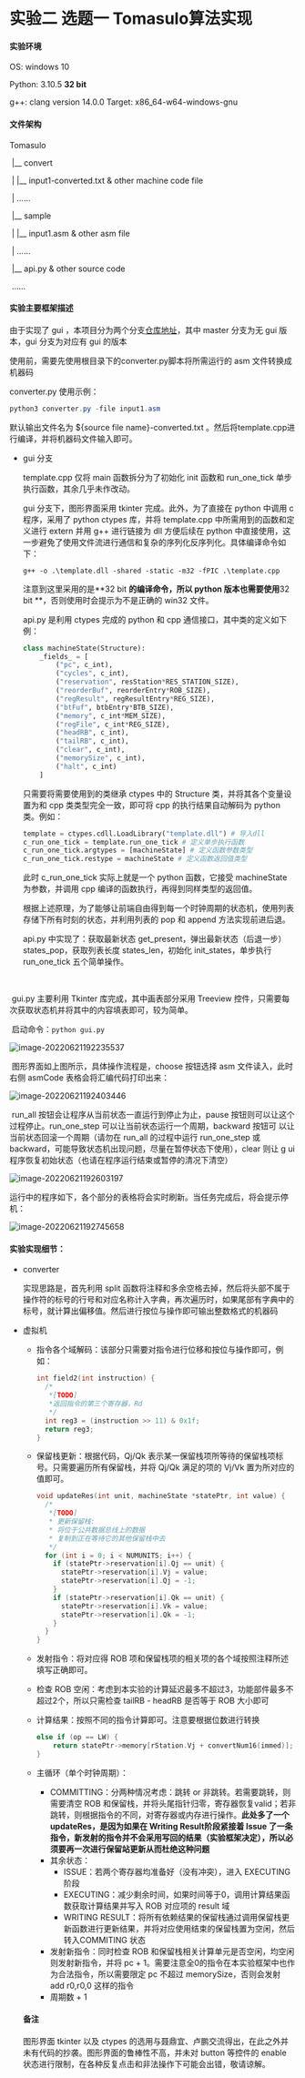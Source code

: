 # 实验二  选题一  Tomasulo算法实现

#### 实验环境

OS: windows 10

Python: 3.10.5 **32 bit**

g++: clang version 14.0.0 Target: x86_64-w64-windows-gnu

#### 文件架构

Tomasulo

​		|__ convert

​		|         |__ input1-converted.txt & other machine code file

​		|	             ......

​		|__ sample

​		|            |__ input1.asm & other asm file

​		|					......

​        |__ api.py  & other source code

​				......

#### 实验主要框架描述

由于实现了 gui ，本项目分为两个分支[仓库地址](https://github.com/pineappleBunWarlord/Tomasulo)，其中 master 分支为无 gui 版本，gui 分支为对应有 gui 的版本

使用前，需要先使用根目录下的converter.py脚本将所需运行的 asm 文件转换成机器码

converter.py 使用示例：

```powershell
python3 converter.py -file input1.asm
```

默认输出文件名为 ${source file name}-converted.txt 。然后将template.cpp进行编译，并将机器码文件输入即可。

* gui 分支

  template.cpp 仅将 main 函数拆分为了初始化 init 函数和 run_one_tick 单步执行函数，其余几乎未作改动。

  gui 分支下，图形界面采用 tkinter 完成。此外，为了直接在 python 中调用 c 程序，采用了 python ctypes 库，并将 template.cpp 中所需用到的函数和定义进行 extern 并用 g++ 进行链接为 dll 方便后续在 python 中直接使用，这一步避免了使用文件流进行通信和复杂的序列化反序列化。具体编译命令如下：

  ```
  g++ -o .\template.dll -shared -static -m32 -fPIC .\template.cpp
  ```

  注意到这里采用的是**32 bit **的编译命令，所以 python 版本也需要使用**32 bit **，否则使用时会提示为不是正确的 win32 文件。

  

  api.py 是利用 ctypes 完成的 python 和 cpp 通信接口，其中类的定义如下例：

  ```python
  class machineState(Structure):
      _fields_ = [
          ("pc", c_int),
          ("cycles", c_int),
          ("reservation", resStation*RES_STATION_SIZE),
          ("reorderBuf", reorderEntry*ROB_SIZE),
          ("regResult", regResultEntry*REG_SIZE),
          ("btFuf", btbEntry*BTB_SIZE),
          ("memory", c_int*MEM_SIZE),
          ("regFile", c_int*REG_SIZE),
          ("headRB", c_int),
          ("tailRB", c_int),
          ("clear", c_int),
          ("memorySize", c_int),
          ("halt", c_int)
      ]
  ```

  只需要将需要使用到的类继承 ctypes 中的 Structure 类，并将其各个变量设置为和 cpp 类类型完全一致，即可将 cpp 的执行结果自动解码为 python 类。例如：

  ```python
  template = ctypes.cdll.LoadLibrary("template.dll") # 导入dll
  c_run_one_tick = template.run_one_tick # 定义单步执行函数
  c_run_one_tick.argtypes = [machineState] # 定义函数参数类型
  c_run_one_tick.restype = machineState # 定义函数返回值类型
  ```

  此时 c_run_one_tick 实际上就是一个 python 函数，它接受 machineState 为参数，并调用 cpp 编译的函数执行，再得到同样类型的返回值。

  根据上述原理，为了能够让前端自由得到每一个时钟周期的状态机，使用列表存储下所有时刻的状态，并利用列表的 pop 和 append 方法实现前进后退。

  api.py 中实现了：获取最新状态 get_present，弹出最新状态（后退一步）states_pop，获取列表长度 states_len，初始化 init_states，单步执行 run_one_tick 五个简单操作。

​		

​		gui.py 主要利用 Tkinter 库完成，其中画表部分采用 Treeview 控件，只需要每次获取状态机并将其中的内容填表即可，较为简单。

​		启动命令：`python gui.py` 

![image-20220621192235537](https://s3.bmp.ovh/imgs/2022/06/21/cb233634456573e8.png)

​		图形界面如上图所示，具体操作流程是，choose 按钮选择 asm 文件读入，此时右侧 asmCode 表格会将汇编代码打印出来：

![image-20220621192403446](https://s3.bmp.ovh/imgs/2022/06/21/fdd67ed8ff1308c4.png)

​		run_all 按钮会让程序从当前状态一直运行到停止为止，pause 按钮则可以让这个过程停止。run_one_step 可以让当前状态运行一个周期，backward 按钮可		以让当前状态回滚一个周期（请勿在 run_all 的过程中运行 run_one_step 或  backward，可能导致状态机出现问题，尽量在暂停状态下使用），clear 则让 g		ui 程序恢复初始状态（也请在程序运行结束或暂停的清况下清空）

![image-20220621192603197](https://s3.bmp.ovh/imgs/2022/06/21/9c7d1929fe519c1a.png)

​		运行中的程序如下，各个部分的表格将会实时刷新。当任务完成后，将会提示停机：

![image-20220621192745658](https://s3.bmp.ovh/imgs/2022/06/21/91a15497f6cb7611.png)

#### 实验实现细节：

* converter

  实现思路是，首先利用 split 函数将注释和多余空格去掉，然后将头部不属于操作符的标号的行号和对应名称计入字典，再次遍历时，如果尾部有字典中的标号，就计算出偏移值。然后进行按位与操作即可输出整数格式的机器码

* 虚拟机

  * 指令各个域解码：该部分只需要对指令进行位移和按位与操作即可，例如：

    ```cpp
    int field2(int instruction) {
      /*
       *[TODO]
       *返回指令的第三个寄存器，Rd
       */
      int reg3 = (instruction >> 11) & 0x1f;
      return reg3;
    }
    ```

  * 保留栈更新：根据代码，Qj/Qk 表示某一保留栈项所等待的保留栈项标号。只需要遍历所有保留栈，并将 Qj/Qk 满足的项的 Vj/Vk 置为所对应的值即可。

    ```cpp
    void updateRes(int unit, machineState *statePtr, int value) {
      /*
       *[TODO]
       * 更新保留栈:
       * 将位于公共数据总线上的数据
       * 复制到正在等待它的其他保留栈中去
       */
      for (int i = 0; i < NUMUNITS; i++) {
        if (statePtr->reservation[i].Qj == unit) {
          statePtr->reservation[i].Vj = value;
          statePtr->reservation[i].Qj = -1;
        }
        if (statePtr->reservation[i].Qk == unit) {
          statePtr->reservation[i].Vk = value;
          statePtr->reservation[i].Qk = -1;
        }
      }
    }
    ```

  * 发射指令：将对应得 ROB 项和保留栈项的相关项的各个域按照注释所述填写正确即可。

  * 检查 ROB 空闲：考虑到本实验的计算延迟最多不超过3，功能部件最多不超过2个，所以只需检查 tailRB - headRB 是否等于 ROB 大小即可

  * 计算结果：按照不同的指令计算即可。注意要根据位数进行转换

    ```cpp
    else if (op == LW) {
        return statePtr->memory[rStation.Vj + convertNum16(immed)];
    }
    ```

  * 主循环（单个时钟周期）：

    * COMMITTING：分两种情况考虑：跳转 or 非跳转。若需要跳转，则需要清空 ROB 和保留栈，并将头尾指针归零，寄存器恢复valid；若非跳转，则根据指令的不同，对寄存器或内存进行操作。**此处多了一个 updateRes，是因为如果在 Writing Result阶段紧接着 Issue 了一条指令，新发射的指令并不会采用写回的结果（实验框架决定），所以必须要再一次进行保留站更新从而杜绝这种问题**
    * 其余状态：
      * ISSUE：若两个寄存器均准备好（没有冲突），进入 EXECUTING 阶段
      * EXECUTING：减少剩余时间，如果时间等于0，调用计算结果函数获取计算结果并写入 ROB 对应项的 result 域
      * WRITING RESULT：将所有依赖结果的保留栈通过调用保留栈更新函数进行更新结果，并将对应使用结束的保留栈置为空闲，然后转入COMMITING 状态
    * 发射新指令：同时检查 ROB 和保留栈相关计算单元是否空闲，均空闲则发射新指令，并将 pc + 1。需要注意全0的指令在本实验框架中也作为合法指令，所以需要限定 pc 不超过 memorySize，否则会发射 add r0,r0,0 这样的指令
    * 周期数 + 1

  #### 备注

  图形界面 tkinter 以及 ctypes 的选用与聂鼎宜、卢鹏交流得出，在此之外并未有代码的抄袭。图形界面的鲁棒性不高，并未对 button 等控件的 enable 状态进行限制，在各种反复点击和非法操作下可能会出错，敬请谅解。

  
